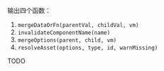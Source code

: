 输出四个函数：

1. `mergeDataOrFn(parentVal, childVal, vm)`
2. `invalidateComponentName(name)`
3. `mergeOptions(parent, child, vm)`
4. `resolveAsset(options, type, id, warnMissing)`

TODO